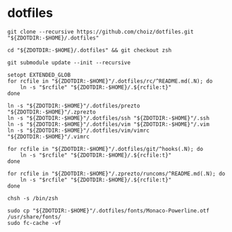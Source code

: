 # dotfiles

    git clone --recursive https://github.com/choiz/dotfiles.git "${ZDOTDIR:-$HOME}/.dotfiles"

    cd "${ZDOTDIR:-$HOME}/.dotfiles" && git checkout zsh

    git submodule update --init --recursive

    setopt EXTENDED_GLOB
    for rcfile in "${ZDOTDIR:-$HOME}"/.dotfiles/rc/^README.md(.N); do
        ln -s "$rcfile" "${ZDOTDIR:-$HOME}/.${rcfile:t}"
    done

    ln -s "${ZDOTDIR:-$HOME}"/.dotfiles/prezto "${ZDOTDIR:-$HOME}"/.zprezto
    ln -s "${ZDOTDIR:-$HOME}"/.dotfiles/ssh "${ZDOTDIR:-$HOME}"/.ssh
    ln -s "${ZDOTDIR:-$HOME}"/.dotfiles/vim "${ZDOTDIR:-$HOME}"/.vim
    ln -s "${ZDOTDIR:-$HOME}"/.dotfiles/vim/vimrc "${ZDOTDIR:-$HOME}"/.vimrc

    for rcfile in "${ZDOTDIR:-$HOME}"/.dotfiles/git/^hooks(.N); do
        ln -s "$rcfile" "${ZDOTDIR:-$HOME}/.${rcfile:t}"
    done

    for rcfile in "${ZDOTDIR:-$HOME}"/.zprezto/runcoms/^README.md(.N); do
        ln -s "$rcfile" "${ZDOTDIR:-$HOME}/.${rcfile:t}"
    done

    chsh -s /bin/zsh

    sudo cp "${ZDOTDIR:-$HOME}"/.dotfiles/fonts/Monaco-Powerline.otf /usr/share/fonts/
    sudo fc-cache -vf
